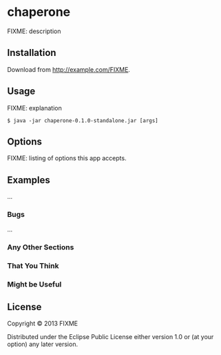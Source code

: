 # chaperone

FIXME: description

## Installation

Download from http://example.com/FIXME.

## Usage

FIXME: explanation

    $ java -jar chaperone-0.1.0-standalone.jar [args]

## Options

FIXME: listing of options this app accepts.

## Examples

...

### Bugs

...

### Any Other Sections
### That You Think
### Might be Useful

## License

Copyright © 2013 FIXME

Distributed under the Eclipse Public License either version 1.0 or (at
your option) any later version.
